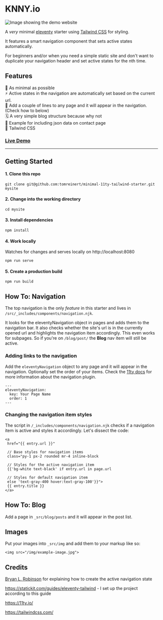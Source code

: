 # KNNY.io

![Image showing the demo website](https://user-images.githubusercontent.com/3286735/100862193-26c1bd00-3493-11eb-8120-61a0d822588b.png)


A *very* minimal [eleventy](https://11ty.io/) starter using [Tailwind CSS](https://tailwindcss.com/) for styling.

It features a smart navigation component that sets active states automatically.

For beginners and/or when you need a simple static site and don't want to duplicate your navigation header and set active states for the nth time.

## Features
🦴 As minimal as possible  
⚡️ Active states in the navigation are automatically set based on the current url.  
💨 Add a couple of lines to any page and it will appear in the navigation. (Check how to below)  
🗓 A very simple blog structure because why not  
🍪 Example for including json data on contact page  
💜 Tailwind CSS


### [Live Demo](https://clever-newton-cbb08a.netlify.app)  

---

## Getting Started


#### 1. Clone this repo

```
git clone git@github.com:tomreinert/minimal-11ty-tailwind-starter.git mysite
```
#### 2. Change into the working directory

```
cd mysite
```

#### 3. Install dependencies

```
npm install
```

#### 4. Work locally
Watches for changes and serves locally on http://localhost:8080

```
npm run serve
```

#### 5. Create a production build

```
npm run build
```



## How To: Navigation

The top navigation is the only *feature* in this starter and lives in `/src/_includes/components/navigation.njk`.  

It looks for the eleventyNavigation object in pages and adds them to the navigation bar. It also checks whether the site's url is in the currently opened url and highlights the navigation item accordingly. This even works for subpages. So if you're on `/blog/post/` the **Blog** nav item will still be active.


### Adding links to the navigation
Add the `eleventyNavigation` object to any page and it will appear in the navigation. Optionally set the order of your items.
Check the [11ty docs](https://www.11ty.dev/docs/plugins/navigation/) for more information about the navigation plugin.

```
---
eleventyNavigation:
  key: Your Page Name
  order: 1
---
```


### Changing the navigation item styles
The script in `/_includes/components/navigation.njk` checks if a navigation item is active and styles it accordingly.
Let's dissect the code:

```
<a
 href="{{ entry.url }}"

 // Base styles for navigation items
 class="py-1 px-2 rounded mr-4 inline-block

 // Styles for the active navigation item
 {{'bg-white text-black' if entry.url in page.url

 // Styles for default navigation item
 else 'text-gray-400 hover:text-gray-100'}}">
 {{ entry.title }}
</a>
```



## How To: Blog

Add a page in `_src/blog/posts` and it will appear in the post list.

## Images

Put your images into `_src/img` and add them to your markup like so:
```
<img src="/img/example-image.jpg">
```



## Credits

[Bryan L. Robinson](https://bryanlrobinson.com/blog/using-nunjucks-if-expressions-to-create-an-active-navigation-state-in-11ty/) for explaining how to create the active navigation state

 https://statickit.com/guides/eleventy-tailwind - I set up the project according to this guide

 https://11ty.io/

 https://tailwindcss.com/
